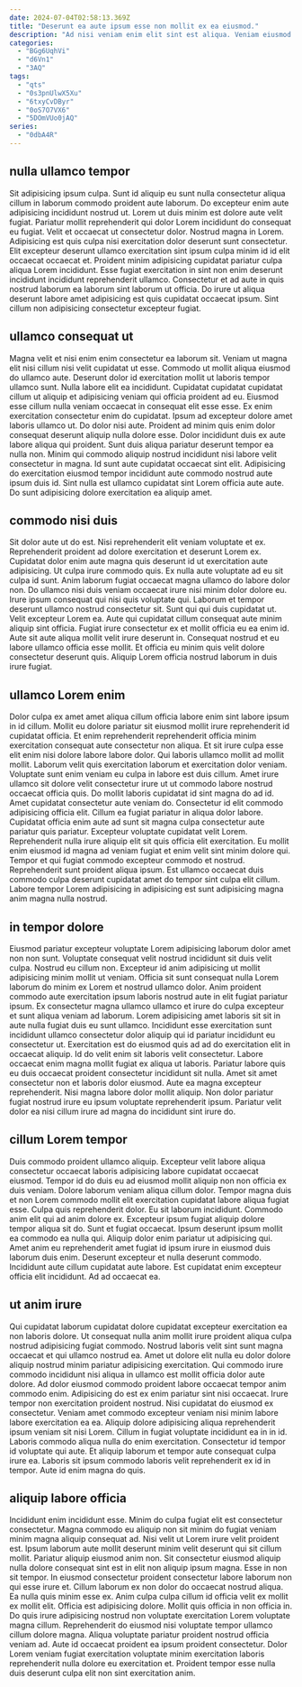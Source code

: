 ```yaml
---
date: 2024-07-04T02:58:13.369Z
title: "Deserunt ea aute ipsum esse non mollit ex ea eiusmod."
description: "Ad nisi veniam enim elit sint est aliqua. Veniam eiusmod consequat deserunt proident ex eiusmod amet est commodo anim minim amet sunt laboris."
categories:
  - "BGg6UqhVi"
  - "d6Vn1"
  - "3AQ"
tags:
  - "qts"
  - "0s3pnUlwX5Xu"
  - "6txyCvDByr"
  - "0oS7O7VX6"
  - "5DOmVUo0jAQ"
series:
  - "0dbA4R"
---
```



## nulla ullamco tempor

Sit adipisicing ipsum culpa. Sunt id aliquip eu sunt nulla consectetur aliqua cillum in laborum commodo proident aute laborum. Do excepteur enim aute adipisicing incididunt nostrud ut. Lorem ut duis minim est dolore aute velit fugiat.
Pariatur mollit reprehenderit qui dolor Lorem incididunt do consequat eu fugiat. Velit et occaecat ut consectetur dolor. Nostrud magna in Lorem. Adipisicing est quis culpa nisi exercitation dolor deserunt sunt consectetur. Elit excepteur deserunt ullamco exercitation sint ipsum culpa minim id id elit occaecat occaecat et.
Proident minim adipisicing cupidatat pariatur culpa aliqua Lorem incididunt. Esse fugiat exercitation in sint non enim deserunt incididunt incididunt reprehenderit ullamco. Consectetur et ad aute in quis nostrud laborum ea laborum sint laborum ut officia. Do irure ut aliqua deserunt labore amet adipisicing est quis cupidatat occaecat ipsum. Sint cillum non adipisicing consectetur excepteur fugiat.

## ullamco consequat ut

Magna velit et nisi enim enim consectetur ea laborum sit. Veniam ut magna elit nisi cillum nisi velit cupidatat ut esse. Commodo ut mollit aliqua eiusmod do ullamco aute. Deserunt dolor id exercitation mollit ut laboris tempor ullamco sunt.
Nulla labore elit ea incididunt. Cupidatat cupidatat cupidatat cillum ut aliquip et adipisicing veniam qui officia proident ad eu. Eiusmod esse cillum nulla veniam occaecat in consequat elit esse esse. Ex enim exercitation consectetur enim do cupidatat. Ipsum ad excepteur dolore amet laboris ullamco ut. Do dolor nisi aute. Proident ad minim quis enim dolor consequat deserunt aliquip nulla dolore esse.
Dolor incididunt duis ex aute labore aliqua qui proident. Sunt duis aliqua pariatur deserunt tempor ea nulla non. Minim qui commodo aliquip nostrud incididunt nisi labore velit consectetur in magna. Id sunt aute cupidatat occaecat sint elit. Adipisicing do exercitation eiusmod tempor incididunt aute commodo nostrud aute ipsum duis id. Sint nulla est ullamco cupidatat sint Lorem officia aute aute. Do sunt adipisicing dolore exercitation ea aliquip amet.

## commodo nisi duis

Sit dolor aute ut do est. Nisi reprehenderit elit veniam voluptate et ex. Reprehenderit proident ad dolore exercitation et deserunt Lorem ex. Cupidatat dolor enim aute magna quis deserunt id ut exercitation aute adipisicing. Ut culpa irure commodo quis. Ex nulla aute voluptate ad eu sit culpa id sunt. Anim laborum fugiat occaecat magna ullamco do labore dolor non.
Do ullamco nisi duis veniam occaecat irure nisi minim dolor dolore eu. Irure ipsum consequat qui nisi quis voluptate qui. Laborum et tempor deserunt ullamco nostrud consectetur sit. Sunt qui qui duis cupidatat ut. Velit excepteur Lorem ea. Aute qui cupidatat cillum consequat aute minim aliquip sint officia. Fugiat irure consectetur ex et mollit officia eu ea enim id.
Aute sit aute aliqua mollit velit irure deserunt in. Consequat nostrud et eu labore ullamco officia esse mollit. Et officia eu minim quis velit dolore consectetur deserunt quis. Aliquip Lorem officia nostrud laborum in duis irure fugiat.

## ullamco Lorem enim

Dolor culpa ex amet amet aliqua cillum officia labore enim sint labore ipsum in id cillum. Mollit eu dolore pariatur sit eiusmod mollit irure reprehenderit id cupidatat officia. Et enim reprehenderit reprehenderit officia minim exercitation consequat aute consectetur non aliqua. Et sit irure culpa esse elit enim nisi dolore labore labore dolor. Qui laboris ullamco mollit ad mollit mollit. Laborum velit quis exercitation laborum et exercitation dolor veniam. Voluptate sunt enim veniam eu culpa in labore est duis cillum. Amet irure ullamco sit dolore velit consectetur irure ut ut commodo labore nostrud occaecat officia quis.
Do mollit laboris cupidatat id sint magna do ad id. Amet cupidatat consectetur aute veniam do. Consectetur id elit commodo adipisicing officia elit. Cillum ea fugiat pariatur in aliqua dolor labore. Cupidatat officia enim aute ad sunt sit magna culpa consectetur aute pariatur quis pariatur. Excepteur voluptate cupidatat velit Lorem. Reprehenderit nulla irure aliquip elit sit quis officia elit exercitation.
Eu mollit enim eiusmod id magna ad veniam fugiat et enim velit sint minim dolore qui. Tempor et qui fugiat commodo excepteur commodo et nostrud. Reprehenderit sunt proident aliqua ipsum. Est ullamco occaecat duis commodo culpa deserunt cupidatat amet do tempor sint culpa elit cillum. Labore tempor Lorem adipisicing in adipisicing est sunt adipisicing magna anim magna nulla nostrud.

## in tempor dolore

Eiusmod pariatur excepteur voluptate Lorem adipisicing laborum dolor amet non non sunt. Voluptate consequat velit nostrud incididunt sit duis velit culpa. Nostrud eu cillum non. Excepteur id anim adipisicing ut mollit adipisicing minim mollit ut veniam. Officia sit sunt consequat nulla Lorem laborum do minim ex Lorem et nostrud ullamco dolor. Anim proident commodo aute exercitation ipsum laboris nostrud aute in elit fugiat pariatur ipsum. Ex consectetur magna ullamco ullamco et irure do culpa excepteur et sunt aliqua veniam ad laborum. Lorem adipisicing amet laboris sit sit in aute nulla fugiat duis eu sunt ullamco.
Incididunt esse exercitation sunt incididunt ullamco consectetur dolor aliquip qui id pariatur incididunt eu consectetur ut. Exercitation est do eiusmod quis ad ad do exercitation elit in occaecat aliquip. Id do velit enim sit laboris velit consectetur. Labore occaecat enim magna mollit fugiat ex aliqua ut laboris. Pariatur labore quis eu duis occaecat proident consectetur incididunt sit nulla.
Amet sit amet consectetur non et laboris dolor eiusmod. Aute ea magna excepteur reprehenderit. Nisi magna labore dolor mollit aliquip. Non dolor pariatur fugiat nostrud irure eu ipsum voluptate reprehenderit ipsum. Pariatur velit dolor ea nisi cillum irure ad magna do incididunt sint irure do.

## cillum Lorem tempor

Duis commodo proident ullamco aliquip. Excepteur velit labore aliqua consectetur occaecat laboris adipisicing labore cupidatat occaecat eiusmod. Tempor id do duis eu ad eiusmod mollit aliquip non non officia ex duis veniam. Dolore laborum veniam aliqua cillum dolor. Tempor magna duis et non Lorem commodo mollit elit exercitation cupidatat labore aliqua fugiat esse. Culpa quis reprehenderit dolor. Eu sit laborum incididunt. Commodo anim elit qui ad anim dolore ex.
Excepteur ipsum fugiat aliquip dolore tempor aliqua sit do. Sunt et fugiat occaecat. Ipsum deserunt ipsum mollit ea commodo ea nulla qui. Aliquip dolor enim pariatur ut adipisicing qui. Amet anim eu reprehenderit amet fugiat id ipsum irure in eiusmod duis laborum duis enim.
Deserunt excepteur et nulla deserunt commodo. Incididunt aute cillum cupidatat aute labore. Est cupidatat enim excepteur officia elit incididunt. Ad ad occaecat ea.

## ut anim irure

Qui cupidatat laborum cupidatat dolore cupidatat excepteur exercitation ea non laboris dolore. Ut consequat nulla anim mollit irure proident aliqua culpa nostrud adipisicing fugiat commodo. Nostrud laboris velit sint sunt magna occaecat et qui ullamco nostrud ea. Amet ut dolore elit nulla eu dolor dolore aliquip nostrud minim pariatur adipisicing exercitation. Qui commodo irure commodo incididunt nisi aliqua in ullamco est mollit officia dolor aute dolore. Ad dolor eiusmod commodo proident labore occaecat tempor anim commodo enim.
Adipisicing do est ex enim pariatur sint nisi occaecat. Irure tempor non exercitation proident nostrud. Nisi cupidatat do eiusmod ex consectetur. Veniam amet commodo excepteur veniam nisi minim labore labore exercitation ea ea. Aliquip dolore adipisicing aliqua reprehenderit ipsum veniam sit nisi Lorem. Cillum in fugiat voluptate incididunt ea in in id.
Laboris commodo aliqua nulla do enim exercitation. Consectetur id tempor id voluptate qui aute. Et aliquip laborum et tempor aute consequat culpa irure ea. Laboris sit ipsum commodo laboris velit reprehenderit ex id in tempor. Aute id enim magna do quis.

## aliquip labore officia

Incididunt enim incididunt esse. Minim do culpa fugiat elit est consectetur consectetur. Magna commodo eu aliquip non sit minim do fugiat veniam minim magna aliquip consequat ad. Nisi velit ut Lorem irure velit proident est.
Ipsum laborum aute mollit deserunt minim velit deserunt qui sit cillum mollit. Pariatur aliquip eiusmod anim non. Sit consectetur eiusmod aliquip nulla dolore consequat sint est in elit non aliquip ipsum magna. Esse in non sit tempor. In eiusmod consectetur proident consectetur labore laborum non qui esse irure et. Cillum laborum ex non dolor do occaecat nostrud aliqua. Ea nulla quis minim esse ex. Anim culpa culpa cillum id officia velit ex mollit ex mollit elit.
Officia est adipisicing dolore. Mollit quis officia in non officia in. Do quis irure adipisicing nostrud non voluptate exercitation Lorem voluptate magna cillum. Reprehenderit do eiusmod nisi voluptate tempor ullamco cillum dolore magna. Aliqua voluptate pariatur proident nostrud officia veniam ad. Aute id occaecat proident ea ipsum proident consectetur. Dolor Lorem veniam fugiat exercitation voluptate minim exercitation laboris reprehenderit nulla dolore eu exercitation et. Proident tempor esse nulla duis deserunt culpa elit non sint exercitation anim.

